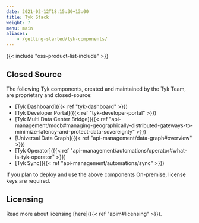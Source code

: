 ```yaml
--- 
date: 2021-02-12T18:15:30+13:00
title: Tyk Stack
weight: 7
menu: main
aliases:
    - /getting-started/tyk-components/
---
```


{{< include "oss-product-list-include" >}}

## Closed Source

The following Tyk components, created and maintained by the Tyk Team, are proprietary and closed-source:

* [Tyk Dashboard]({{< ref "tyk-dashboard" >}})
* [Tyk Developer Portal]({{< ref "tyk-developer-portal" >}})
* [Tyk Multi Data Center Bridge]({{< ref "api-management/mdcb#managing-geographically-distributed-gateways-to-minimize-latency-and-protect-data-sovereignty" >}})
* [Universal Data Graph]({{< ref "api-management/data-graph#overview" >}})
* [Tyk Operator]({{< ref "api-management/automations/operator#what-is-tyk-operator" >}})
* [Tyk Sync]({{< ref "api-management/automations/sync" >}})

If you plan to deploy and use the above components On-premise, license keys are required.

## Licensing
Read more about licensing [here]({{< ref "apim#licensing" >}}).